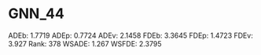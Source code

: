 # GNN_44

ADEb: 1.7719
ADEp: 0.7724
ADEv: 2.1458
FDEb: 3.3645
FDEp: 1.4723
FDEv: 3.927
Rank: 378
WSADE: 1.267
WSFDE: 2.3795